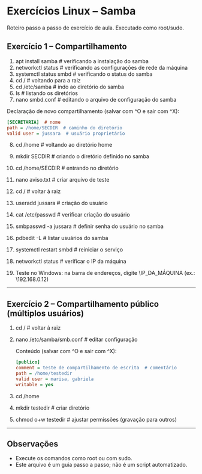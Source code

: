# Exercícios Linux – Samba

Roteiro passo a passo de exercício de aula. Executado como root/sudo.

## Exercício 1 – Compartilhamento

1) apt install samba  # verificando a instalação do samba  
2) networkctl status  # verificando as configurações de rede da máquina  
3) systemctl status smbd  # verificando o status do samba  
4) cd /  # voltando para a raiz  
5) cd /etc/samba  # indo ao diretório do samba  
6) ls  # listando os diretórios  
7) nano smbd.conf  # editando o arquivo de configuração do samba

Declaração de novo compartilhamento (salvar com ^O e sair com ^X):
```ini
[SECRETARIA]  # nome
path = /home/SECDIR  # caminho do diretório
valid user = jussara  # usuário proprietário
```
8) cd /home  # voltando ao diretório home  
9) mkdir SECDIR  # criando o diretório definido no samba  
10) cd /home/SECDIR  # entrando no diretório  
11) nano aviso.txt  # criar arquivo de teste  
12) cd /  # voltar à raiz  
13) useradd jussara  # criação do usuário  
14) cat /etc/passwd  # verificar criação do usuário  
15) smbpasswd -a jussara  # definir senha do usuário no samba  
16) pdbedit -L  # listar usuários do samba  
17) systemctl restart smbd  # reiniciar o serviço  
18) networkctl status  # verificar o IP da máquina  

19) Teste no Windows: na barra de endereços, digite \\IP_DA_MÁQUINA  (ex.: \\192.168.0.12)

---

## Exercício 2 – Compartilhamento público (múltiplos usuários)

1) cd /  # voltar à raiz  
2) nano /etc/samba/smb.conf  # editar configuração

   Conteúdo (salvar com ^O e sair com ^X):
   ```ini
   [publico]
   comment = teste de compartilhamento de escrita  # comentário
   path = /home/testedir
   valid user = marisa, gabriela
   writable = yes
   ```

4) cd /home  
5) mkdir testedir  # criar diretório  
6) chmod o+w testedir  # ajustar permissões (gravação para outros)

---

## Observações
- Execute os comandos como root ou com sudo.
- Este arquivo é um guia passo a passo; não é um script automatizado.
